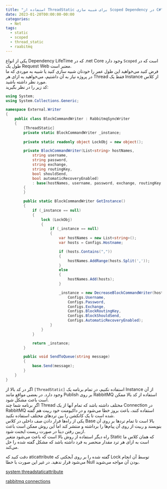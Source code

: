 ```yaml
---
title: "استفاده از ThreadStatic برای شبیه سازی Scoped Dependency در C#"
date: 2023-01-20T00:00:00-00:00
categories:
  - Net
tags:
  - static
  - scoped
  - thread_static
  - raabitmq
---
```


یکی از انواع Dependency LifeTime که در .net Core وجود دارد `Scoped` است که در طول یک Request Web معتبر است.  
فرض کنید می‌خواهید این طول عمر را خودتان شبیه سازی کنید یا شبیه به موردی که ما در پروژه نیاز به آن داشتیم، می‌خواهید به ازای هر Thread فقط یک Instance از کلاس مورد نظر داشته باشید.  
کد زیر را در نظر بگیرید:  

```csharp
using System;
using System.Collections.Generic;

namespace External.Writer
{
    public class BlockCommandWriter : RabbitmqSyncWriter
    {
        [ThreadStatic]
        private static BlockCommandWriter _instance;
        
        private static readonly object LockObj = new object();

        private BlockCommandWriter(List<string> hostNames,
            string username,
            string password,
            string exchange,
            string routingKey,
            bool shouldSend,
            bool automaticRecoveryEnabled)
            : base(hostNames, username, password, exchange, routingKey, shouldSend, automaticRecoveryEnabled, true)
        {
        }

        public static BlockCommandWriter GetInstance()
        {
            if (_instance == null)
            {
                lock (LockObj)
                {
                    if (_instance == null)
                    {
                        var hostNames = new List<string>();
                        var hosts = Configs.Hostname;

                        if (hosts.Contains(","))
                        {
                            hostNames.AddRange(hosts.Split(','));
                        }
                        else
                        {
                            hostNames.Add(hosts);
                        }

                        _instance = new DecreaseBlockCommandWriter(hostNames,
                            Configs.Username,
                            Configs.Password,
                            Configs.Exchange,
                            Configs.BlockRoutingKey,
                            Configs.BlockShouldSend,
                            Configs.AutomaticRecoveryEnabled);
                    }
                }
            }

            return _instance;
        }

        public void SendToQueue(string message)
        {
            base.Send(message);
        }
    }
}
```

اگر در کد بالا از `[ThreadStatic]` استفاده نکنیم، در تمام برنامه یک Instance از آن وجود دارد. در بعضی مواقع مانند Publish بر روی RabbitMQ استفاده از کد بالا ممکن است باعث مشکل شود.  
اگر برنامه شما چند Thread مختلف داشته باشد که تمام آنها از یک Connection در RabbitMQ استفاده کنند، باعث بروز خطا می‌شود و در داکیومنت خود ربیت هم گفته شده است تا یک کانکشن را بین تردهای مختلف استفاده نکنید.  
یکی از راه‌ها قرار دادن صف داخلی در کلاس Base بالا است تا تمام تردها بر روی آن بنویسند و ربیت از روی آن پیام‌ها را برداشته و منتشر کند اما این روش ممکن است باعث ازبین رفتن دیتا در صورت ریست ایجنت شود.  
راه دیگر استفاده از روش بالا است که باعث می‌شود متغیر Static که همان کلاس ما است به ازای هر ترد مقدار منحصر به فرد داشته باشد که مشکل گفته شده را حل می‌کند.  

دقت کنید که aticattribute گفته شده را بر روی آبجکتی که Lock توسط آن انجام می‌شود قرار ندهید. در غیر این صورت با خطا Null بودن آن مواجه می‌شوید.  

[system threadstaticattribute](https://learn.microsoft.com/en-us/dotnet/api/system.threadstaticattribute?view=net-7.0)  

[rabbitmq connections](https://www.rabbitmq.com/connections.html)  